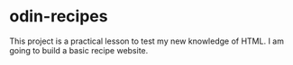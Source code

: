 # odin-recipes
This project is a practical lesson to test my new knowledge of HTML.
I am going to build a basic recipe website.
